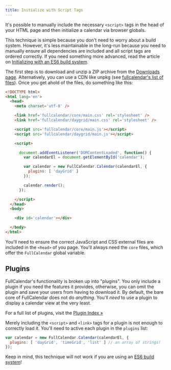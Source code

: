 ```yaml
---
title: Initialize with Script Tags
---
```


It's possible to manually include the necessary `<script>` tags in the head of your HTML page and then initialize a calendar via browser globals.

This technique is simple because you don't need to worry about a build system. However, it's less maintainable in the long-run because you need to manually ensure all dependencies are included and all script tags are ordered correctly. If you need something more advanced, read the article on [Initializing with an ES6 build system](initialize-es6).

The first step is to download and unzip a ZIP archive from the [Downloads page](/download). Alternatively, you can use a CDN like unpkg (see [fullcalendar's list of files](https://unpkg.com/fullcalendar/)). Once you get ahold of the files, do something like this:

```html
<!DOCTYPE html>
<html lang='en'>
  <head>
    <meta charset='utf-8' />

    <link href='fullcalendar/core/main.css' rel='stylesheet' />
    <link href='fullcalendar/daygrid/main.css' rel='stylesheet' />

    <script src='fullcalendar/core/main.js'></script>
    <script src='fullcalendar/daygrid/main.js'></script>

    <script>

      document.addEventListener('DOMContentLoaded', function() {
        var calendarEl = document.getElementById('calendar');

        var calendar = new FullCalendar.Calendar(calendarEl, {
          plugins: [ 'dayGrid' ]
        });

        calendar.render();
      });

    </script>
  </head>
  <body>

    <div id='calendar'></div>

  </body>
</html>
```

You'll need to ensure the correct JavaScript and CSS external files are included in the `<head>` of you page. You'll always need the `core` files, which offer the `FullCalendar` global variable.

## Plugins

FullCalendar's functionality is broken up into "plugins". You only include a plugin if you need the features it provides, otherwise, you can omit the plugin and save your users from having to download it. By default, the bare core of FullCalendar does not do *anything*. You'll *need* to use a plugin to display a calendar view at the very least.

For a full list of plugins, visit the [Plugin Index &raquo;](plugin-index)

Merely including the `<script>` and `<link>` tags for a plugin is not enough to correctly load it. You'll need to active each plugin in the `plugins` list:

```js
var calendar = new FullCalendar.Calendar(calendarEl, {
  plugins: [ 'dayGrid', 'timeGrid', 'list' ] // an array of strings!
});
```

Keep in mind, this technique will not work if you are using an [ES6 build system](initialize-es6)!
